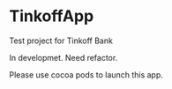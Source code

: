 # TinkoffApp
Test project for Tinkoff Bank

In developmet. Need refactor.

Please use cocoa pods to launch this app.
